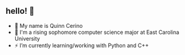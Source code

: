 ## hello! 🫶

- 🌷 My name is Quinn Cerino
- 👾 I'm a rising sophomore computer science major at East Carolina University
- ⚡️ I’m currently learning/working with Python and C++
  
